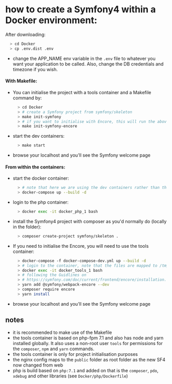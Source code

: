 # how to create a Symfony4 within a Docker environment:
After downloading:
  ```bash
    > cd Docker
    > cp .env.dist .env
  ```
- change the APP_NAME env variable in the `.env` file to whatever you want your application to be called. Also, change the DB credentials and timezone if you wish. 

#### With Makefile:
- You can initialise the project with a tools container and a Makefile command by: 
  ```bash
    > cd Docker
    > # create a Symfony project from symfony/skeleton
    > make init-symfony
    > # if you want to initialise with Encore, this will run the above command if the application directory doesn't exists (becasue Symfony is required)
    > make init-symfony-encore
  ```
- start the dev containers:
  ```bash
    > make start
  ```
- browse your localhost and you'll see the Symfony welcome page
#### From within the containers:
- start the docker container:
  ```bash
  	> # note that here we are using the dev containers rather than the tools one
    > docker-compose up --build -d
  ```
- login to the php container:
  ```bash
    > docker exec -it docker_php_1 bash
  ```
- install the Symfony4 project with composer as you'd normally do (locally in the folder): 
  ```bash
    > composer create-project symfony/skeleton .
  ```
- If you need to initialise the Encore, you will need to use the tools container:
  ```bash
  	> docker-compose -f docker-compose-dev.yml up --build -d
  	> # login to the container, note that the files are mapped to /tmp
  	> docker exec -it docker_tools_1 bash
  	> # following the Guidlines on 
    > # https://symfony.com/doc/current/frontend/encore/installation.html
  	> yarn add @symfony/webpack-encore --dev
  	> composer require encore
  	> yarn install
  ```
- browse your localhost and you'll see the Symfony welcome page
 
## notes
- it is recommended to make use of the Makefile
- the tools container is based on php-fpm 7.1 and also has node and yarn installed globally. It also uses a non-root user `tools` for permissions for the `composer`, `npm` and `yarn` commands.
- the tools container is only for project initialisation purposes
- the nginx config maps to the `public` folder as root folder as the new SF4 now changed from web
- php is build based on `php:7.1` and added on that is the `composer`, `pdo`, `xdebug` and other libraries (see `Docker/php/Dockerfile`)

